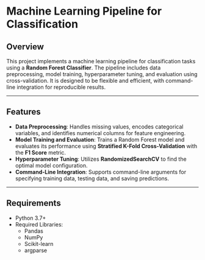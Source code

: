 # Machine Learning Pipeline for Classification

## Overview
This project implements a machine learning pipeline for classification tasks using a **Random Forest Classifier**. The pipeline includes data preprocessing, model training, hyperparameter tuning, and evaluation using cross-validation. It is designed to be flexible and efficient, with command-line integration for reproducible results.

---

## Features
- **Data Preprocessing**: Handles missing values, encodes categorical variables, and identifies numerical columns for feature engineering.
- **Model Training and Evaluation**: Trains a Random Forest model and evaluates its performance using **Stratified K-Fold Cross-Validation** with the **F1 Score** metric.
- **Hyperparameter Tuning**: Utilizes **RandomizedSearchCV** to find the optimal model configuration.
- **Command-Line Integration**: Supports command-line arguments for specifying training data, testing data, and saving predictions.

---

## Requirements
- Python 3.7+
- Required Libraries:
  - Pandas
  - NumPy
  - Scikit-learn
  - argparse

